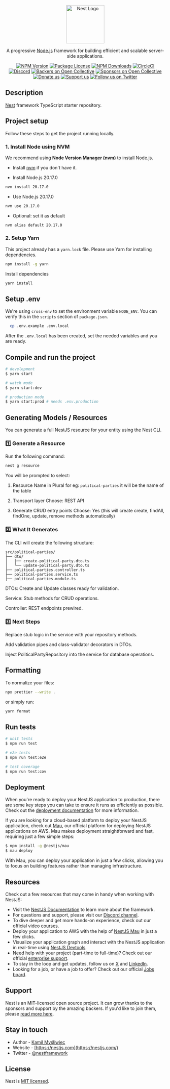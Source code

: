 <p align="center">
  <a href="http://nestjs.com/" target="blank"><img src="https://nestjs.com/img/logo-small.svg" width="120" alt="Nest Logo" /></a>
</p>

[circleci-image]: https://img.shields.io/circleci/build/github/nestjs/nest/master?token=abc123def456
[circleci-url]: https://circleci.com/gh/nestjs/nest

  <p align="center">A progressive <a href="http://nodejs.org" target="_blank">Node.js</a> framework for building efficient and scalable server-side applications.</p>
    <p align="center">
<a href="https://www.npmjs.com/~nestjscore" target="_blank"><img src="https://img.shields.io/npm/v/@nestjs/core.svg" alt="NPM Version" /></a>
<a href="https://www.npmjs.com/~nestjscore" target="_blank"><img src="https://img.shields.io/npm/l/@nestjs/core.svg" alt="Package License" /></a>
<a href="https://www.npmjs.com/~nestjscore" target="_blank"><img src="https://img.shields.io/npm/dm/@nestjs/common.svg" alt="NPM Downloads" /></a>
<a href="https://circleci.com/gh/nestjs/nest" target="_blank"><img src="https://img.shields.io/circleci/build/github/nestjs/nest/master" alt="CircleCI" /></a>
<a href="https://discord.gg/G7Qnnhy" target="_blank"><img src="https://img.shields.io/badge/discord-online-brightgreen.svg" alt="Discord"/></a>
<a href="https://opencollective.com/nest#backer" target="_blank"><img src="https://opencollective.com/nest/backers/badge.svg" alt="Backers on Open Collective" /></a>
<a href="https://opencollective.com/nest#sponsor" target="_blank"><img src="https://opencollective.com/nest/sponsors/badge.svg" alt="Sponsors on Open Collective" /></a>
  <a href="https://paypal.me/kamilmysliwiec" target="_blank"><img src="https://img.shields.io/badge/Donate-PayPal-ff3f59.svg" alt="Donate us"/></a>
    <a href="https://opencollective.com/nest#sponsor"  target="_blank"><img src="https://img.shields.io/badge/Support%20us-Open%20Collective-41B883.svg" alt="Support us"></a>
  <a href="https://twitter.com/nestframework" target="_blank"><img src="https://img.shields.io/twitter/follow/nestframework.svg?style=social&label=Follow" alt="Follow us on Twitter"></a>
</p>
  <!--[![Backers on Open Collective](https://opencollective.com/nest/backers/badge.svg)](https://opencollective.com/nest#backer)
  [![Sponsors on Open Collective](https://opencollective.com/nest/sponsors/badge.svg)](https://opencollective.com/nest#sponsor)-->

## Description

[Nest](https://github.com/nestjs/nest) framework TypeScript starter repository.

## Project setup

Follow these steps to get the project running locally.

### 1. Install Node using NVM

We recommend using **Node Version Manager (nvm)** to install Node.js.

- Install [nvm](https://github.com/nvm-sh/nvm) if you don't have it.

- Install Node.js 20.17.0

```bash
nvm install 20.17.0
```

- Use Node.js 20.17.0

```bash
nvm use 20.17.0
```

- Optional: set it as default

```bash
nvm alias default 20.17.0
```

### 2. Setup Yarn

This project already has a `yarn.lock` file. Please use Yarn for installing dependencies.

```bash
npm install -g yarn
```

Install dependencies

```bash
yarn install
```

## Setup .env

We're using `cross-env` to set the environment variable `NODE_ENV`. You can verify this in the `scripts` section of `package.json`.

```bash
  cp .env.example .env.local
```

After the `.env.local` has been created, set the needed variables and you are ready.

## Compile and run the project

```bash
# development
$ yarn start

# watch mode
$ yarn start:dev

# production mode
$ yarn start:prod # needs .env.production
```

## Generating Models / Resources

You can generate a full NestJS resource for your entity using the Nest CLI.

### 1️⃣ Generate a Resource

Run the following command:

```bash
nest g resource
```

You will be prompted to select:

1. Resource Name in Plural for eg: `political-parties` it will be the name of the table

2. Transport layer
   Choose: REST API

3. Generate CRUD entry points
   Choose: Yes (this will create create, findAll, findOne, update, remove methods automatically)

### 2️⃣ What It Generates

The CLI will create the following structure:

```
src/political-parties/
├── dto/
│   ├── create-political-party.dto.ts
│   └── update-political-party.dto.ts
├── political-parties.controller.ts
├── political-parties.service.ts
├── political-parties.module.ts
```

DTOs: Create and Update classes ready for validation.

Service: Stub methods for CRUD operations.

Controller: REST endpoints prewired.

### 3️⃣ Next Steps

Replace stub logic in the service with your repository methods.

Add validation pipes and class-validator decorators in DTOs.

Inject PoliticalPartyRepository into the service for database operations.

## Formatting

To normalize your files:

```bash
npx prettier --write .
```

or simply run:

```bash
yarn format
```

## Run tests

```bash
# unit tests
$ npm run test

# e2e tests
$ npm run test:e2e

# test coverage
$ npm run test:cov
```

## Deployment

When you're ready to deploy your NestJS application to production, there are some key steps you can take to ensure it runs as efficiently as possible. Check out the [deployment documentation](https://docs.nestjs.com/deployment) for more information.

If you are looking for a cloud-based platform to deploy your NestJS application, check out [Mau](https://mau.nestjs.com), our official platform for deploying NestJS applications on AWS. Mau makes deployment straightforward and fast, requiring just a few simple steps:

```bash
$ npm install -g @nestjs/mau
$ mau deploy
```

With Mau, you can deploy your application in just a few clicks, allowing you to focus on building features rather than managing infrastructure.

## Resources

Check out a few resources that may come in handy when working with NestJS:

- Visit the [NestJS Documentation](https://docs.nestjs.com) to learn more about the framework.
- For questions and support, please visit our [Discord channel](https://discord.gg/G7Qnnhy).
- To dive deeper and get more hands-on experience, check out our official video [courses](https://courses.nestjs.com/).
- Deploy your application to AWS with the help of [NestJS Mau](https://mau.nestjs.com) in just a few clicks.
- Visualize your application graph and interact with the NestJS application in real-time using [NestJS Devtools](https://devtools.nestjs.com).
- Need help with your project (part-time to full-time)? Check out our official [enterprise support](https://enterprise.nestjs.com).
- To stay in the loop and get updates, follow us on [X](https://x.com/nestframework) and [LinkedIn](https://linkedin.com/company/nestjs).
- Looking for a job, or have a job to offer? Check out our official [Jobs board](https://jobs.nestjs.com).

## Support

Nest is an MIT-licensed open source project. It can grow thanks to the sponsors and support by the amazing backers. If you'd like to join them, please [read more here](https://docs.nestjs.com/support).

## Stay in touch

- Author - [Kamil Myśliwiec](https://twitter.com/kammysliwiec)
- Website - [https://nestjs.com](https://nestjs.com/)
- Twitter - [@nestframework](https://twitter.com/nestframework)

## License

Nest is [MIT licensed](https://github.com/nestjs/nest/blob/master/LICENSE).
